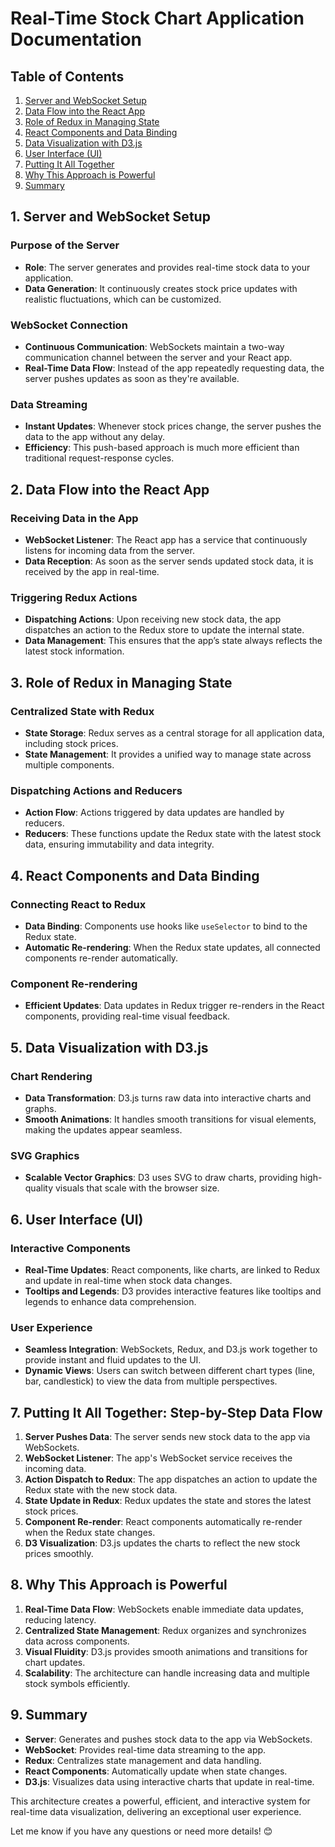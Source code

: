 # Real-Time Stock Chart Application Documentation

## Table of Contents

1. [Server and WebSocket Setup](#1-server-and-websocket-setup)
2. [Data Flow into the React App](#2-data-flow-into-the-react-app)
3. [Role of Redux in Managing State](#3-role-of-redux-in-managing-state)
4. [React Components and Data Binding](#4-react-components-and-data-binding)
5. [Data Visualization with D3.js](#5-data-visualization-with-d3js)
6. [User Interface (UI)](#6-user-interface-ui)
7. [Putting It All Together](#7-putting-it-all-together-step-by-step-data-flow)
8. [Why This Approach is Powerful](#8-why-this-approach-is-powerful)
9. [Summary](#9-summary)

## 1. Server and WebSocket Setup

### Purpose of the Server

- **Role**: The server generates and provides real-time stock data to your application.
- **Data Generation**: It continuously creates stock price updates with realistic fluctuations, which can be customized.

### WebSocket Connection

- **Continuous Communication**: WebSockets maintain a two-way communication channel between the server and your React app.
- **Real-Time Data Flow**: Instead of the app repeatedly requesting data, the server pushes updates as soon as they're available.

### Data Streaming

- **Instant Updates**: Whenever stock prices change, the server pushes the data to the app without any delay.
- **Efficiency**: This push-based approach is much more efficient than traditional request-response cycles.

## 2. Data Flow into the React App

### Receiving Data in the App

- **WebSocket Listener**: The React app has a service that continuously listens for incoming data from the server.
- **Data Reception**: As soon as the server sends updated stock data, it is received by the app in real-time.

### Triggering Redux Actions

- **Dispatching Actions**: Upon receiving new stock data, the app dispatches an action to the Redux store to update the internal state.
- **Data Management**: This ensures that the app’s state always reflects the latest stock information.

## 3. Role of Redux in Managing State

### Centralized State with Redux

- **State Storage**: Redux serves as a central storage for all application data, including stock prices.
- **State Management**: It provides a unified way to manage state across multiple components.

### Dispatching Actions and Reducers

- **Action Flow**: Actions triggered by data updates are handled by reducers.
- **Reducers**: These functions update the Redux state with the latest stock data, ensuring immutability and data integrity.

## 4. React Components and Data Binding

### Connecting React to Redux

- **Data Binding**: Components use hooks like `useSelector` to bind to the Redux state.
- **Automatic Re-rendering**: When the Redux state updates, all connected components re-render automatically.

### Component Re-rendering

- **Efficient Updates**: Data updates in Redux trigger re-renders in the React components, providing real-time visual feedback.

## 5. Data Visualization with D3.js

### Chart Rendering

- **Data Transformation**: D3.js turns raw data into interactive charts and graphs.
- **Smooth Animations**: It handles smooth transitions for visual elements, making the updates appear seamless.

### SVG Graphics

- **Scalable Vector Graphics**: D3 uses SVG to draw charts, providing high-quality visuals that scale with the browser size.

## 6. User Interface (UI)

### Interactive Components

- **Real-Time Updates**: React components, like charts, are linked to Redux and update in real-time when stock data changes.
- **Tooltips and Legends**: D3 provides interactive features like tooltips and legends to enhance data comprehension.

### User Experience

- **Seamless Integration**: WebSockets, Redux, and D3.js work together to provide instant and fluid updates to the UI.
- **Dynamic Views**: Users can switch between different chart types (line, bar, candlestick) to view the data from multiple perspectives.

## 7. Putting It All Together: Step-by-Step Data Flow

1. **Server Pushes Data**: The server sends new stock data to the app via WebSockets.
2. **WebSocket Listener**: The app's WebSocket service receives the incoming data.
3. **Action Dispatch to Redux**: The app dispatches an action to update the Redux state with the new stock data.
4. **State Update in Redux**: Redux updates the state and stores the latest stock prices.
5. **Component Re-render**: React components automatically re-render when the Redux state changes.
6. **D3 Visualization**: D3.js updates the charts to reflect the new stock prices smoothly.

## 8. Why This Approach is Powerful

1. **Real-Time Data Flow**: WebSockets enable immediate data updates, reducing latency.
2. **Centralized State Management**: Redux organizes and synchronizes data across components.
3. **Visual Fluidity**: D3.js provides smooth animations and transitions for chart updates.
4. **Scalability**: The architecture can handle increasing data and multiple stock symbols efficiently.

## 9. Summary

- **Server**: Generates and pushes stock data to the app via WebSockets.
- **WebSocket**: Provides real-time data streaming to the app.
- **Redux**: Centralizes state management and data handling.
- **React Components**: Automatically update when state changes.
- **D3.js**: Visualizes data using interactive charts that update in real-time.

This architecture creates a powerful, efficient, and interactive system for real-time data visualization, delivering an exceptional user experience.

Let me know if you have any questions or need more details! 😊
